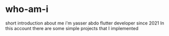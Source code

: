 # who-am-i
short introduction about me 
i'm yasser abdo
flutter developer since 2021 
In this account there are some simple projects that I implemented
